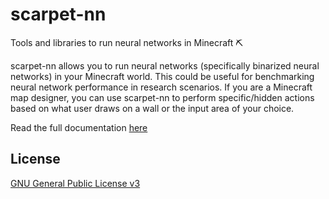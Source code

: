 # scarpet-nn
Tools and libraries to run neural networks in Minecraft :pick:

scarpet-nn allows you to run neural networks (specifically binarized neural networks) in your Minecraft world. This could be useful for benchmarking neural network performance in research scenarios. If you are a Minecraft map designer, you can use scarpet-nn to perform specific/hidden actions based on what user draws on a wall or the input area of your choice.

Read the full documentation [here](https://ashutoshbsathe.github.io/scarpet-nn)

## License
[GNU General Public License v3](LICENSE)